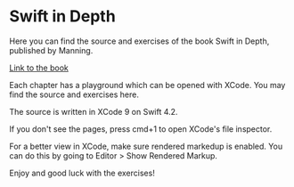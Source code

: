 # Swift in Depth 

Here you can find the source and exercises of the book Swift in Depth, published by Manning.

[Link to the book](https://www.manning.com/books/swift-in-depth)

Each chapter has a playground which can be opened with XCode.  You may find the source and exercises here.

The source is written in XCode 9 on Swift 4.2.

If you don't see the pages, press cmd+1 to open XCode's file inspector.

For a better view in XCode, make sure rendered markedup is enabled. You can do this by going to Editor > Show Rendered Markup.

Enjoy and good luck with the exercises!


